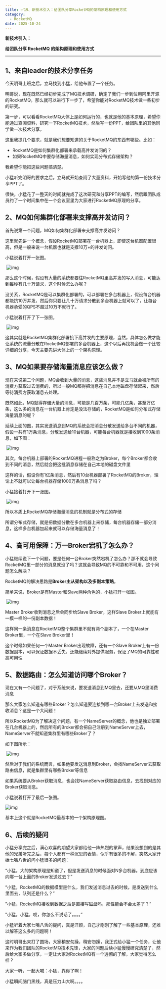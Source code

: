 ```yaml
---
title: ✅19、新技术引入：给团队分享RocketMQ的架构原理和使用方式
category:
  - RocketMQ
date: 2025-10-24
---
```


<!-- more -->

**新技术引入：**

**给团队分享 RocketMQ 的架构原理和使用方式**

---

## 1、来自leader的技术分享任务

今天明哥上班之后，立马找到小猛，给他布置了一个任务。

明哥说，现在既然已经初步完成了MQ技术调研，确定了我们一步到位用阿里开源的RocketMQ，那么就可以进行下一步了，希望你能对RocketMQ技术做一些初步的研究。

第一步，可以看看RocketMQ大体上是如何运行的，也就是他的基本原理，希望你能通过查阅资料，研究一下RocketMQ技术，然后写一份PPT，给团队里的其他同学做一次技术分享。

这里我提几个要求，就是我们想要知道的关于RocketMQ的东西有哪些。比如：

- RocketMQ是如何集群化部署来承载高并发访问的？
- 如果RocketMQ中要存储海量消息，如何实现分布式存储架构？

我希望你能把这些问题搞清楚。

小猛听完明哥的要求之后，立马就开始查阅了大量资料，开始写他的第一份技术分享PPT了。

很快，小猛花了一整天的时间就完成了这次研究和分享PPT的编写，然后跟团队成员约了一个时间集中在一个会议室里为大家进行RocketMQ原理的分享。

## 2、MQ如何集群化部署来支撑高并发访问？

首先说第一个问题，MQ如何集群化部署来支撑高并发访问？

这里就先讲一个概念，假设RocketMQ部署在一台机器上，即使这台机器配置很高，但是一般来说一台机器也就是支撑10万+的并发访问。

小猛说着打开一张图。

​      ![img](https://studyimages.oss-cn-beijing.aliyuncs.com/img/RocketMQ/202308/202308021511416.png)       

那么这个时候，假设有大量的系统都要往RocketMQ里高并发的写入消息，可能达到每秒有几十万请求，这个时候怎么办呢？

没关系，RocketMQ是可以集群化部署的，可以部署在多台机器上，假设每台机器都能抗10万并发，然后你只要让几十万请求分散到多台机器上就可以了，让每台机器承受的QPS不超过10万不就行了。

小猛说着打开了下一张图。

​      ![img](https://studyimages.oss-cn-beijing.aliyuncs.com/img/RocketMQ/202308/202308021511775.png)       

这其实就是RocketMQ集群化部署抗下高并发的主要原理，当然，具体怎么做才能让系统的流量分散在RocketMQ部署的多台机器上，这个以后再找机会做一个比较详细的分享，今天主要先讲大体上的一个架构原理。

## 3、MQ如果要存储海量消息应该怎么做？

现在来说第二个问题，MQ会收到大量的消息，这些消息并不是立马就会被所有的消费方获取过去消费的，所以一般MQ都得把消息在自己本地磁盘存储起来，然后等待消费方获取消息去处理。

既然如此，MQ就得存储大量的消息，可能是几百万条，可能几亿条，甚至万亿条，这么多的消息在一台机器上肯定是没法存储的，RocketMQ是如何分布式存储海量消息的呢？

延续上面的图，其实发送消息到MQ的系统会把消息分散发送给多台不同的机器，假设一共有1万条消息，分散发送给10台机器，可能每台机器就是接收到1000条消息，如下图：

​      ![img](https://studyimages.oss-cn-beijing.aliyuncs.com/img/RocketMQ/202308/202308021511528.png)       

其次，每台机器上部署的RocketMQ进程一般称之为Broker，每个Broker都会收到不同的消息，然后就会把这批消息存储在自己本地的磁盘文件里

这样的话，假设你有1亿条消息，然后有10台机器部署了RocketMQ的Broker，理论上不就可以让每台机器存储1000万条消息了吗？

小猛接着打开下一张图。

​      ![img](https://studyimages.oss-cn-beijing.aliyuncs.com/img/RocketMQ/202308/202308021511105.png)       

所以本质上RocketMQ存储海量消息的机制就是分布式的存储

所谓分布式存储，就是把数据分散在多台机器上来存储，每台机器存储一部分消息，这样多台机器加起来就可以存储海量消息了！

## 4、高可用保障：万一Broker宕机了怎么办？

小猛继续说下一个问题，要是任何一台Broker突然宕机了怎么办？那不就会导致RocketMQ里一部分的消息就没了吗？这就会导致MQ的不可靠和不可用，这个问题怎么解决？

RocketMQ的解决思路是**Broker主从架构以及多副本策略**。

简单来说，Broker是有Master和Slave两种角色的，小猛打开一张图。

​      ![img](https://studyimages.oss-cn-beijing.aliyuncs.com/img/RocketMQ/202308/202308021512872.png)       

Master Broker收到消息之后会同步给Slave Broker，这样Slave Broker上就能有一模一样的一份副本数据！

这样同一条消息在RocketMQ整个集群里不就有两个副本了，一个在Master Broker里，一个在Slave Broker里！

这个时候如果任何一个Master Broker出现故障，还有一个Slave Broker上有一份数据副本，可以保证数据不丢失，还能继续对外提供服务，保证了MQ的可靠性和高可用性

## 5、数据路由：怎么知道访问哪个Broker？

现在又有一个问题了，对于系统来说，要发送消息到MQ里去，还要从MQ里消费消息

那么大家怎么知道有哪些Broker？怎么知道要连接到哪一台Broker上去发送和接收消息？这是一个大问题！

所以RocketMQ为了解决这个问题，有一个NameServer的概念，他也是独立部署在几台机器上的，然后所有的Broker都会把自己注册到NameServer上去，NameServer不就知道集群里有哪些Broker了？

如下图所示：

​      ![img](https://studyimages.oss-cn-beijing.aliyuncs.com/img/RocketMQ/202308/202308021512440.png)       

然后对于我们的系统而言，如果他要发送消息到Broker，会找NameServer去获取路由信息，就是集群里有哪些Broker等信息

如果系统要从Broker获取消息，也会找NameServer获取路由信息，去找到对应的Broker获取消息。

小猛说着打开了最后一张图。

![img](https://studyimages.oss-cn-beijing.aliyuncs.com/img/RocketMQ/202308/202308021512955.png)       

基本上这个就是RocketMQ最基本的一个架构原理图。

## 6、后续的疑问

小猛分享完之后，满心欢喜的期望大家都给他一阵热烈的掌声，结果没想到的是其他的兄弟听完之后，每个人都有一种沉思的表情，似乎有很多的不解，突然大家开始七嘴八舌的问小猛很多的问题：

“小猛，大的架构原理是知道了，但是发送消息的时候面对N多台机器，到底应该向哪一台上面的Broker发送过去？”

“小猛，RocketMQ的数据模型是什么，我们发送消息过去的时候，是发送到什么里面去，队列还是什么？”

”小猛，RocketMQ接收到数据之后是直接写磁盘吗，那性能会不会太差了？”

”小猛，小猛，哎，你怎么不说话了。。。。”

小猛听着大家七嘴八舌的提问，真是汗颜，自己才刚刚了解了一些基本原理，还难以解答这么多的问题啊！

这时明哥出来打了圆场，大家稍安勿躁，稍安勿躁，我正式给小猛一个任务，让他来作为我们团队的RocketMQ技术先锋，大家的问题后续小猛慢慢研究清楚了，然后给大家多做分享，一定让大家对RocketMQ有一个透彻的了解，大家觉得怎么样？

大家一听，一起大喊：小猛，靠你了啊！

小猛瞬间脑门黑线，真是压力山大啊。。。。